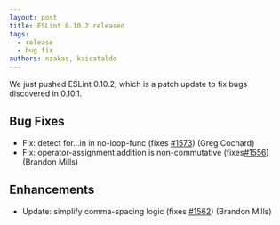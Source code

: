 ```yaml
---
layout: post
title: ESLint 0.10.2 released
tags:
  - release
  - bug fix
authors: nzakas, kaicataldo
---
```


We just pushed ESLint 0.10.2, which is a patch update to fix bugs discovered in 0.10.1.

## Bug Fixes

* Fix: detect for...in in no-loop-func (fixes [#1573](https://github.com/eslint/eslint/issues/1573)) (Greg Cochard)
* Fix: operator-assignment addition is non-commutative (fixes[#1556](https://github.com/eslint/eslint/issues/1556)) (Brandon Mills)

## Enhancements

* Update: simplify comma-spacing logic (fixes [#1562](https://github.com/eslint/eslint/issues/1562)) (Brandon Mills)
